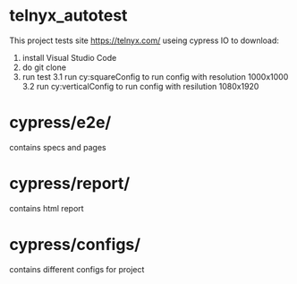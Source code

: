 # telnyx_autotest

This project tests site https://telnyx.com/ useing cypress IO
to download:
1. install Visual Studio Code
2. do git clone
3. run test
3.1 run cy:squareConfig to run config with resolution 1000x1000
3.2 run cy:verticalConfig to run config with resilution 1080x1920

# cypress/e2e/
contains specs and pages

# cypress/report/
contains html report

# cypress/configs/
contains different configs for project
